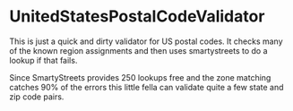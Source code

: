 # UnitedStatesPostalCodeValidator

This is just a quick and dirty validator for US postal codes.  It checks many of the known region assignments and then uses smartystreets to do a lookup if that fails.

Since SmartyStreets provides 250 lookups free and the zone matching catches 90% of the errors this little fella can validate quite a few state and zip code pairs.

